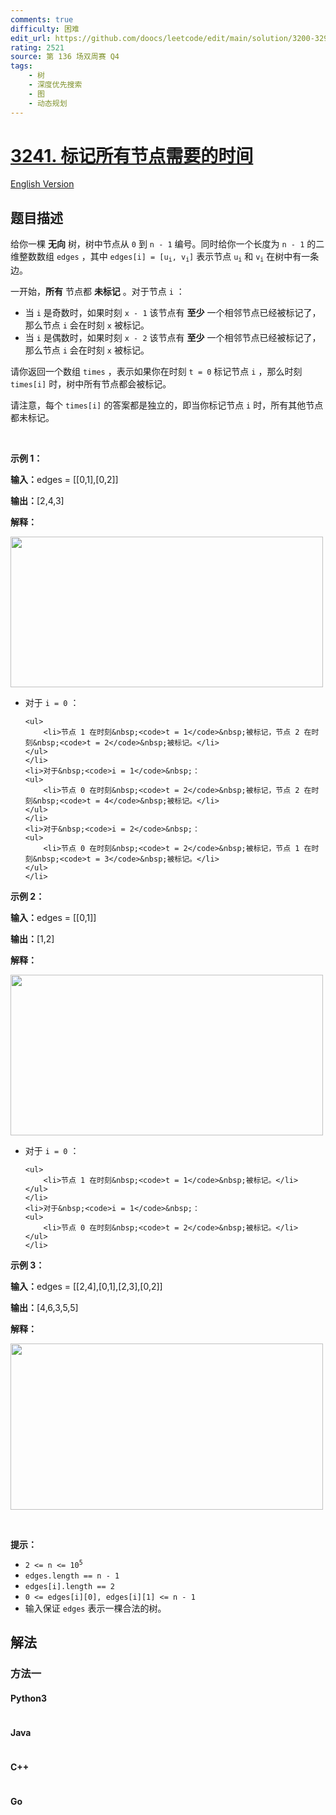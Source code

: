 ```yaml
---
comments: true
difficulty: 困难
edit_url: https://github.com/doocs/leetcode/edit/main/solution/3200-3299/3241.Time%20Taken%20to%20Mark%20All%20Nodes/README.md
rating: 2521
source: 第 136 场双周赛 Q4
tags:
    - 树
    - 深度优先搜索
    - 图
    - 动态规划
---
```


<!-- problem:start -->

# [3241. 标记所有节点需要的时间](https://leetcode.cn/problems/time-taken-to-mark-all-nodes)

[English Version](/solution/3200-3299/3241.Time%20Taken%20to%20Mark%20All%20Nodes/README_EN.md)

## 题目描述

<!-- description:start -->

<p>给你一棵 <strong>无向</strong>&nbsp;树，树中节点从 <code>0</code>&nbsp;到 <code>n - 1</code>&nbsp;编号。同时给你一个长度为 <code>n - 1</code>&nbsp;的二维整数数组&nbsp;<code>edges</code>&nbsp;，其中&nbsp;<code>edges[i] = [u<sub>i</sub>, v<sub>i</sub>]</code>&nbsp;表示节点&nbsp;<code>u<sub>i</sub></code> 和&nbsp;<code>v<sub>i</sub></code>&nbsp;在树中有一条边。</p>

<p>一开始，<strong>所有</strong>&nbsp;节点都 <strong>未标记</strong>&nbsp;。对于节点 <code>i</code>&nbsp;：</p>

<ul>
	<li>当&nbsp;<code>i</code>&nbsp;是奇数时，如果时刻 <code>x - 1</code>&nbsp;该节点有 <strong>至少</strong>&nbsp;一个相邻节点已经被标记了，那么节点 <code>i</code>&nbsp;会在时刻 <code>x</code>&nbsp;被标记。</li>
	<li>当&nbsp;<code>i</code>&nbsp;是偶数时，如果时刻 <code>x - 2</code>&nbsp;该节点有 <strong>至少</strong>&nbsp;一个相邻节点已经被标记了，那么节点 <code>i</code>&nbsp;会在时刻 <code>x</code>&nbsp;被标记。</li>
</ul>

<p>请你返回一个数组&nbsp;<code>times</code>&nbsp;，表示如果你在时刻 <code>t = 0</code>&nbsp;标记节点 <code>i</code>&nbsp;，那么时刻 <code>times[i]</code>&nbsp;时，树中所有节点都会被标记。</p>

<p>请注意，每个 <code>times[i]</code> 的答案都是独立的，即当你标记节点 <code>i</code> 时，所有其他节点都未标记。</p>

<p>&nbsp;</p>

<p><strong class="example">示例 1：</strong></p>

<div class="example-block">
<p><span class="example-io"><b>输入：</b>edges = [[0,1],[0,2]]</span></p>

<p><b>输出：</b>[2,4,3]</p>

<p><strong>解释：</strong></p>

<p><img alt="" src="https://fastly.jsdelivr.net/gh/doocs/leetcode@main/solution/3200-3299/3241.Time%20Taken%20to%20Mark%20All%20Nodes/images/screenshot-2024-06-02-122236.png" style="width: 500px; height: 241px;" /></p>

<ul>
	<li>对于&nbsp;<code>i = 0</code>&nbsp;：

    <ul>
    	<li>节点 1 在时刻&nbsp;<code>t = 1</code>&nbsp;被标记，节点 2 在时刻&nbsp;<code>t = 2</code>&nbsp;被标记。</li>
    </ul>
    </li>
    <li>对于&nbsp;<code>i = 1</code>&nbsp;：
    <ul>
    	<li>节点 0 在时刻&nbsp;<code>t = 2</code>&nbsp;被标记，节点 2 在时刻&nbsp;<code>t = 4</code>&nbsp;被标记。</li>
    </ul>
    </li>
    <li>对于&nbsp;<code>i = 2</code>&nbsp;：
    <ul>
    	<li>节点 0 在时刻&nbsp;<code>t = 2</code>&nbsp;被标记，节点 1 在时刻&nbsp;<code>t = 3</code>&nbsp;被标记。</li>
    </ul>
    </li>

</ul>
</div>

<p><strong class="example">示例 2：</strong></p>

<div class="example-block">
<p><span class="example-io"><b>输入：</b>edges = [[0,1]]</span></p>

<p><b>输出：</b>[1,2]</p>

<p><strong>解释：</strong></p>

<p><img alt="" src="https://fastly.jsdelivr.net/gh/doocs/leetcode@main/solution/3200-3299/3241.Time%20Taken%20to%20Mark%20All%20Nodes/images/screenshot-2024-06-02-122249.png" style="width: 500px; height: 257px;" /></p>

<ul>
	<li>对于&nbsp;<code>i = 0</code>&nbsp;：

    <ul>
    	<li>节点 1 在时刻&nbsp;<code>t = 1</code>&nbsp;被标记。</li>
    </ul>
    </li>
    <li>对于&nbsp;<code>i = 1</code>&nbsp;：
    <ul>
    	<li>节点 0 在时刻&nbsp;<code>t = 2</code>&nbsp;被标记。</li>
    </ul>
    </li>

</ul>
</div>

<p><strong class="example">示例 3：</strong></p>

<div class="example-block">
<p><span class="example-io"><b>输入：</b>edges = </span>[[2,4],[0,1],[2,3],[0,2]]</p>

<p><b>输出：</b>[4,6,3,5,5]</p>

<p><b>解释：</b></p>

<p><img alt="" src="https://fastly.jsdelivr.net/gh/doocs/leetcode@main/solution/3200-3299/3241.Time%20Taken%20to%20Mark%20All%20Nodes/images/screenshot-2024-06-03-210550.png" style="height: 266px; width: 500px;" /></p>
</div>

<p>&nbsp;</p>

<p><strong>提示：</strong></p>

<ul>
	<li><code>2 &lt;= n &lt;= 10<sup>5</sup></code></li>
	<li><code>edges.length == n - 1</code></li>
	<li><code>edges[i].length == 2</code></li>
	<li><code>0 &lt;= edges[i][0], edges[i][1] &lt;= n - 1</code></li>
	<li>输入保证&nbsp;<code>edges</code>&nbsp;表示一棵合法的树。</li>
</ul>

<!-- description:end -->

## 解法

<!-- solution:start -->

### 方法一

<!-- tabs:start -->

#### Python3

```python

```

#### Java

```java

```

#### C++

```cpp

```

#### Go

```go

```

<!-- tabs:end -->

<!-- solution:end -->

<!-- problem:end -->
